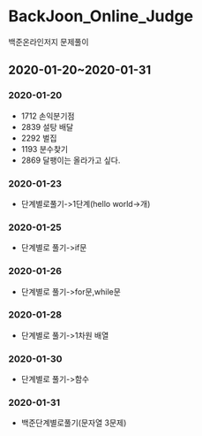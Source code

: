 # BackJoon_Online_Judge
백준온라인저지 문제풀이

## 2020-01-20~2020-01-31
### 2020-01-20
- 1712 손익분기점
- 2839 설탕 배달
- 2292 벌집
- 1193 분수찾기
- 2869 달팽이는 올라가고 싶다.
### 2020-01-23
- 단계별로풀기->1단계(hello world->개)
### 2020-01-25
- 단계별로 풀기->if문
### 2020-01-26
- 단계별로 풀기->for문,while문
### 2020-01-28
- 단계별로 풀기->1차원 배열
### 2020-01-30
- 단계별로 풀기->함수
### 2020-01-31
- 백준단계별로풀기(문자열 3문제)
